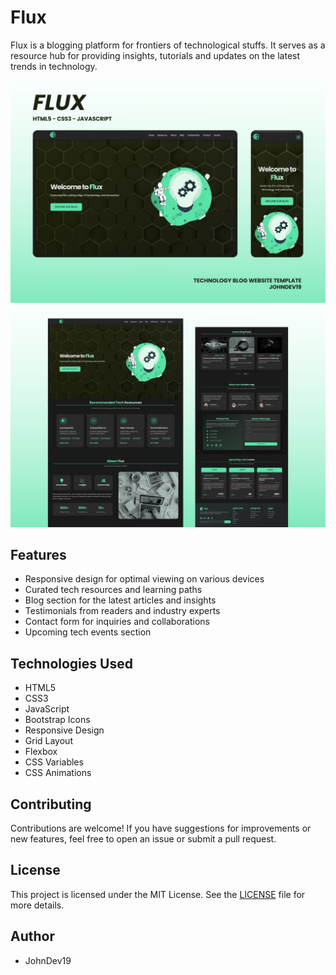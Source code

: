 # Flux

Flux is a blogging platform for frontiers of technological stuffs. It serves as a resource hub for providing insights, tutorials and updates on the latest trends in technology.

![Poster](poster1.jpg)
![Poster](poster2.jpg)

## Features

- Responsive design for optimal viewing on various devices
- Curated tech resources and learning paths
- Blog section for the latest articles and insights
- Testimonials from readers and industry experts
- Contact form for inquiries and collaborations
- Upcoming tech events section

## Technologies Used

- HTML5
- CSS3
- JavaScript
- Bootstrap Icons
- Responsive Design
- Grid Layout
- Flexbox
- CSS Variables
- CSS Animations

## Contributing

Contributions are welcome! If you have suggestions for improvements or new features, feel free to open an issue or submit a pull request.

## License

This project is licensed under the MIT License. See the [LICENSE](LICENSE) file for more details.

## Author
- JohnDev19
